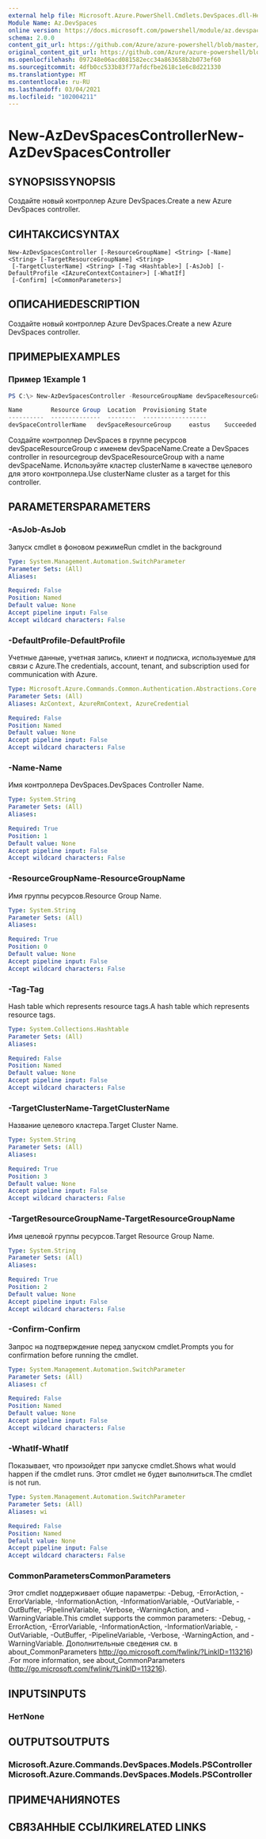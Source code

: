 ```yaml
---
external help file: Microsoft.Azure.PowerShell.Cmdlets.DevSpaces.dll-Help.xml
Module Name: Az.DevSpaces
online version: https://docs.microsoft.com/powershell/module/az.devspaces/new-azdevspacescontroller
schema: 2.0.0
content_git_url: https://github.com/Azure/azure-powershell/blob/master/src/DevSpaces/DevSpaces/help/New-AzDevSpacesController.md
original_content_git_url: https://github.com/Azure/azure-powershell/blob/master/src/DevSpaces/DevSpaces/help/New-AzDevSpacesController.md
ms.openlocfilehash: 097248e06acd081582ecc34a863658b2b073ef60
ms.sourcegitcommit: 4dfb0cc533b83f77afdcfbe2618c1e6c8d221330
ms.translationtype: MT
ms.contentlocale: ru-RU
ms.lasthandoff: 03/04/2021
ms.locfileid: "102004211"
---
```

# <span data-ttu-id="95d0b-101">New-AzDevSpacesController</span><span class="sxs-lookup"><span data-stu-id="95d0b-101">New-AzDevSpacesController</span></span>

## <span data-ttu-id="95d0b-102">SYNOPSIS</span><span class="sxs-lookup"><span data-stu-id="95d0b-102">SYNOPSIS</span></span>
<span data-ttu-id="95d0b-103">Создайте новый контроллер Azure DevSpaces.</span><span class="sxs-lookup"><span data-stu-id="95d0b-103">Create a new Azure DevSpaces controller.</span></span>

## <span data-ttu-id="95d0b-104">СИНТАКСИС</span><span class="sxs-lookup"><span data-stu-id="95d0b-104">SYNTAX</span></span>

```
New-AzDevSpacesController [-ResourceGroupName] <String> [-Name] <String> [-TargetResourceGroupName] <String>
 [-TargetClusterName] <String> [-Tag <Hashtable>] [-AsJob] [-DefaultProfile <IAzureContextContainer>] [-WhatIf]
 [-Confirm] [<CommonParameters>]
```

## <span data-ttu-id="95d0b-105">ОПИСАНИЕ</span><span class="sxs-lookup"><span data-stu-id="95d0b-105">DESCRIPTION</span></span>
<span data-ttu-id="95d0b-106">Создайте новый контроллер Azure DevSpaces.</span><span class="sxs-lookup"><span data-stu-id="95d0b-106">Create a new Azure DevSpaces controller.</span></span>

## <span data-ttu-id="95d0b-107">ПРИМЕРЫ</span><span class="sxs-lookup"><span data-stu-id="95d0b-107">EXAMPLES</span></span>

### <span data-ttu-id="95d0b-108">Пример 1</span><span class="sxs-lookup"><span data-stu-id="95d0b-108">Example 1</span></span>
```powershell
PS C:\> New-AzDevSpacesController -ResourceGroupName devSpaceResourceGroup -Name devSpaceControllerName -TargetResourceGroupName clusterResourceGroup -TargetClusterName clusterName

Name        Resource Group  Location  Provisioning State
----------  --------------  --------  ------------------
devSpaceControllerName   devSpaceResourceGroup     eastus    Succeeded
```

<span data-ttu-id="95d0b-109">Создайте контроллер DevSpaces в группе ресурсов devSpaceResourceGroup с именем devSpaceName.</span><span class="sxs-lookup"><span data-stu-id="95d0b-109">Create a DevSpaces controller in resourcegroup devSpaceResourceGroup with a name devSpaceName.</span></span> <span data-ttu-id="95d0b-110">Используйте кластер clusterName в качестве целевого для этого контроллера.</span><span class="sxs-lookup"><span data-stu-id="95d0b-110">Use clusterName cluster as a target for this controller.</span></span>

## <span data-ttu-id="95d0b-111">PARAMETERS</span><span class="sxs-lookup"><span data-stu-id="95d0b-111">PARAMETERS</span></span>

### <span data-ttu-id="95d0b-112">-AsJob</span><span class="sxs-lookup"><span data-stu-id="95d0b-112">-AsJob</span></span>
<span data-ttu-id="95d0b-113">Запуск cmdlet в фоновом режиме</span><span class="sxs-lookup"><span data-stu-id="95d0b-113">Run cmdlet in the background</span></span>

```yaml
Type: System.Management.Automation.SwitchParameter
Parameter Sets: (All)
Aliases:

Required: False
Position: Named
Default value: None
Accept pipeline input: False
Accept wildcard characters: False
```

### <span data-ttu-id="95d0b-114">-DefaultProfile</span><span class="sxs-lookup"><span data-stu-id="95d0b-114">-DefaultProfile</span></span>
<span data-ttu-id="95d0b-115">Учетные данные, учетная запись, клиент и подписка, используемые для связи с Azure.</span><span class="sxs-lookup"><span data-stu-id="95d0b-115">The credentials, account, tenant, and subscription used for communication with Azure.</span></span>

```yaml
Type: Microsoft.Azure.Commands.Common.Authentication.Abstractions.Core.IAzureContextContainer
Parameter Sets: (All)
Aliases: AzContext, AzureRmContext, AzureCredential

Required: False
Position: Named
Default value: None
Accept pipeline input: False
Accept wildcard characters: False
```

### <span data-ttu-id="95d0b-116">-Name</span><span class="sxs-lookup"><span data-stu-id="95d0b-116">-Name</span></span>
<span data-ttu-id="95d0b-117">Имя контроллера DevSpaces.</span><span class="sxs-lookup"><span data-stu-id="95d0b-117">DevSpaces Controller Name.</span></span>

```yaml
Type: System.String
Parameter Sets: (All)
Aliases:

Required: True
Position: 1
Default value: None
Accept pipeline input: False
Accept wildcard characters: False
```

### <span data-ttu-id="95d0b-118">-ResourceGroupName</span><span class="sxs-lookup"><span data-stu-id="95d0b-118">-ResourceGroupName</span></span>
<span data-ttu-id="95d0b-119">Имя группы ресурсов.</span><span class="sxs-lookup"><span data-stu-id="95d0b-119">Resource Group Name.</span></span>

```yaml
Type: System.String
Parameter Sets: (All)
Aliases:

Required: True
Position: 0
Default value: None
Accept pipeline input: False
Accept wildcard characters: False
```

### <span data-ttu-id="95d0b-120">-Tag</span><span class="sxs-lookup"><span data-stu-id="95d0b-120">-Tag</span></span>
<span data-ttu-id="95d0b-121">Hash table which represents resource tags.</span><span class="sxs-lookup"><span data-stu-id="95d0b-121">A hash table which represents resource tags.</span></span>

```yaml
Type: System.Collections.Hashtable
Parameter Sets: (All)
Aliases:

Required: False
Position: Named
Default value: None
Accept pipeline input: False
Accept wildcard characters: False
```

### <span data-ttu-id="95d0b-122">-TargetClusterName</span><span class="sxs-lookup"><span data-stu-id="95d0b-122">-TargetClusterName</span></span>
<span data-ttu-id="95d0b-123">Название целевого кластера.</span><span class="sxs-lookup"><span data-stu-id="95d0b-123">Target Cluster Name.</span></span>

```yaml
Type: System.String
Parameter Sets: (All)
Aliases:

Required: True
Position: 3
Default value: None
Accept pipeline input: False
Accept wildcard characters: False
```

### <span data-ttu-id="95d0b-124">-TargetResourceGroupName</span><span class="sxs-lookup"><span data-stu-id="95d0b-124">-TargetResourceGroupName</span></span>
<span data-ttu-id="95d0b-125">Имя целевой группы ресурсов.</span><span class="sxs-lookup"><span data-stu-id="95d0b-125">Target Resource Group Name.</span></span>

```yaml
Type: System.String
Parameter Sets: (All)
Aliases:

Required: True
Position: 2
Default value: None
Accept pipeline input: False
Accept wildcard characters: False
```

### <span data-ttu-id="95d0b-126">-Confirm</span><span class="sxs-lookup"><span data-stu-id="95d0b-126">-Confirm</span></span>
<span data-ttu-id="95d0b-127">Запрос на подтверждение перед запуском cmdlet.</span><span class="sxs-lookup"><span data-stu-id="95d0b-127">Prompts you for confirmation before running the cmdlet.</span></span>

```yaml
Type: System.Management.Automation.SwitchParameter
Parameter Sets: (All)
Aliases: cf

Required: False
Position: Named
Default value: None
Accept pipeline input: False
Accept wildcard characters: False
```

### <span data-ttu-id="95d0b-128">-WhatIf</span><span class="sxs-lookup"><span data-stu-id="95d0b-128">-WhatIf</span></span>
<span data-ttu-id="95d0b-129">Показывает, что произойдет при запуске cmdlet.</span><span class="sxs-lookup"><span data-stu-id="95d0b-129">Shows what would happen if the cmdlet runs.</span></span>
<span data-ttu-id="95d0b-130">Этот cmdlet не будет выполниться.</span><span class="sxs-lookup"><span data-stu-id="95d0b-130">The cmdlet is not run.</span></span>

```yaml
Type: System.Management.Automation.SwitchParameter
Parameter Sets: (All)
Aliases: wi

Required: False
Position: Named
Default value: None
Accept pipeline input: False
Accept wildcard characters: False
```

### <span data-ttu-id="95d0b-131">CommonParameters</span><span class="sxs-lookup"><span data-stu-id="95d0b-131">CommonParameters</span></span>
<span data-ttu-id="95d0b-132">Этот cmdlet поддерживает общие параметры: -Debug, -ErrorAction, -ErrorVariable, -InformationAction, -InformationVariable, -OutVariable, -OutBuffer, -PipelineVariable, -Verbose, -WarningAction, and -WarningVariable.</span><span class="sxs-lookup"><span data-stu-id="95d0b-132">This cmdlet supports the common parameters: -Debug, -ErrorAction, -ErrorVariable, -InformationAction, -InformationVariable, -OutVariable, -OutBuffer, -PipelineVariable, -Verbose, -WarningAction, and -WarningVariable.</span></span> <span data-ttu-id="95d0b-133">Дополнительные сведения см. в about_CommonParameters http://go.microsoft.com/fwlink/?LinkID=113216) .</span><span class="sxs-lookup"><span data-stu-id="95d0b-133">For more information, see about_CommonParameters (http://go.microsoft.com/fwlink/?LinkID=113216).</span></span>

## <span data-ttu-id="95d0b-134">INPUTS</span><span class="sxs-lookup"><span data-stu-id="95d0b-134">INPUTS</span></span>

### <span data-ttu-id="95d0b-135">Нет</span><span class="sxs-lookup"><span data-stu-id="95d0b-135">None</span></span>

## <span data-ttu-id="95d0b-136">OUTPUTS</span><span class="sxs-lookup"><span data-stu-id="95d0b-136">OUTPUTS</span></span>

### <span data-ttu-id="95d0b-137">Microsoft.Azure.Commands.DevSpaces.Models.PSController</span><span class="sxs-lookup"><span data-stu-id="95d0b-137">Microsoft.Azure.Commands.DevSpaces.Models.PSController</span></span>

## <span data-ttu-id="95d0b-138">ПРИМЕЧАНИЯ</span><span class="sxs-lookup"><span data-stu-id="95d0b-138">NOTES</span></span>

## <span data-ttu-id="95d0b-139">СВЯЗАННЫЕ ССЫЛКИ</span><span class="sxs-lookup"><span data-stu-id="95d0b-139">RELATED LINKS</span></span>
